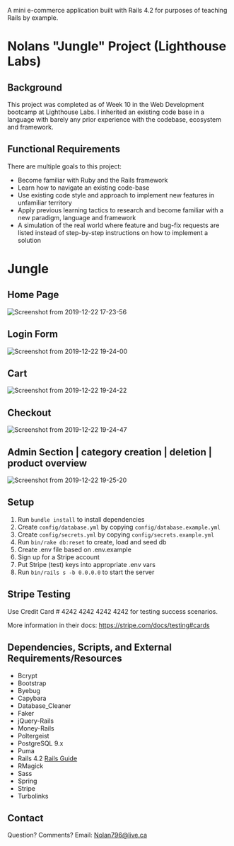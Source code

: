 A mini e-commerce application built with Rails 4.2 for purposes of teaching Rails by example.
# Nolans "Jungle" Project (Lighthouse Labs)


## Background
This project was completed as of Week 10 in the Web Development bootcamp at Lighthouse Labs. I inherited an existing code base in a language with barely any prior experience with the codebase, ecosystem and framework.

## Functional Requirements
There are multiple goals to this project:

- Become familiar with Ruby and the Rails framework
- Learn how to navigate an existing code-base
- Use existing code style and approach to implement new features in unfamiliar territory
- Apply previous learning tactics to research and become familiar with a new paradigm, language and framework
- A simulation of the real world where feature and bug-fix requests are listed instead of step-by-step instructions on how to implement a solution

# Jungle
## Home Page
![Screenshot from 2019-12-22 17-23-56](https://user-images.githubusercontent.com/48977789/71332020-cb045b00-24f1-11ea-8ec6-d0b3001827e9.png)
## Login Form
![Screenshot from 2019-12-22 19-24-00](https://user-images.githubusercontent.com/48977789/71332019-cb045b00-24f1-11ea-95ce-6b69066647bb.png)
## Cart
![Screenshot from 2019-12-22 19-24-22](https://user-images.githubusercontent.com/48977789/71332018-cb045b00-24f1-11ea-946a-63a023110194.png)
## Checkout
![Screenshot from 2019-12-22 19-24-47](https://user-images.githubusercontent.com/48977789/71332017-cb045b00-24f1-11ea-9f2d-d3f435539c62.png)
## Admin Section | category creation | deletion | product overview
![Screenshot from 2019-12-22 19-25-20](https://user-images.githubusercontent.com/48977789/71332016-cb045b00-24f1-11ea-9fe7-3b515ea839c4.png)

## Setup

1. Run `bundle install` to install dependencies
2. Create `config/database.yml` by copying `config/database.example.yml`
3. Create `config/secrets.yml` by copying `config/secrets.example.yml`
4. Run `bin/rake db:reset` to create, load and seed db
5. Create .env file based on .env.example
6. Sign up for a Stripe account
7. Put Stripe (test) keys into appropriate .env vars
8. Run `bin/rails s -b 0.0.0.0` to start the server

## Stripe Testing

Use Credit Card # 4242 4242 4242 4242 for testing success scenarios.

More information in their docs: <https://stripe.com/docs/testing#cards>

## Dependencies, Scripts, and External Requirements/Resources

* Bcrypt
* Bootstrap
* Byebug
* Capybara
* Database_Cleaner
* Faker
* jQuery-Rails
* Money-Rails
* Poltergeist
* PostgreSQL 9.x
* Puma
* Rails 4.2 [Rails Guide](http://guides.rubyonrails.org/v4.2/)
* RMagick
* Sass
* Spring
* Stripe
* Turbolinks

## Contact

Question? Comments? Email: Nolan796@live.ca
